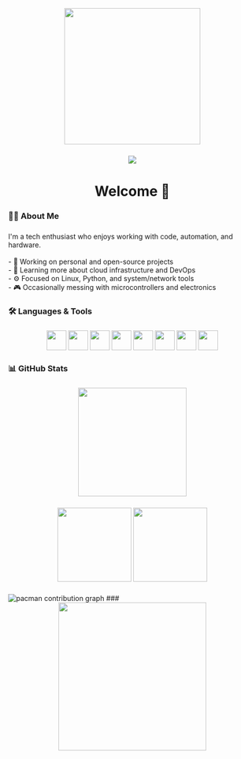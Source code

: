 <div align="center">
  <img height="276" src="https://media4.giphy.com/media/v1.Y2lkPTc5MGI3NjExOW00anY4c3gyMzM2YjR6MTJ2bHRudmFndjVpZnhlYWd3Y2l5bGNwcCZlcD12MV9pbnRlcm5hbF9naWZfYnlfaWQmY3Q9Zw/lqko8gvMWRComDufwY/giphy.gif" />
</div>

###

###

<div align="center">
  <img src="https://visitor-badge.laobi.icu/badge?page_id=TheYAN01.TheYAN01&" />
</div>

###

<h1 align="center">Welcome 👋</h1>

###

<h3 align="left">👨‍💻 About Me</h3>

###

<p align="left">
  I'm a tech enthusiast who enjoys working with code, automation, and hardware.<br><br>
  - 🔭 Working on personal and open-source projects<br>
  - 🌱 Learning more about cloud infrastructure and DevOps<br>
  - ⚙️ Focused on Linux, Python, and system/network tools<br>
  - 🎮 Occasionally messing with microcontrollers and electronics
</p>

###

<h3 align="left">🛠 Languages & Tools</h3>

###

<div align="center">
  <img src="https://cdn.jsdelivr.net/gh/devicons/devicon/icons/python/python-original.svg" height="40" />
  <img src="https://cdn.jsdelivr.net/gh/devicons/devicon/icons/bash/bash-original.svg" height="40" />
  <img src="https://cdn.jsdelivr.net/gh/devicons/devicon/icons/linux/linux-original.svg" height="40" />
  <img src="https://cdn.jsdelivr.net/gh/devicons/devicon/icons/arduino/arduino-original.svg" height="40" />
  <img src="https://cdn.jsdelivr.net/gh/devicons/devicon/icons/docker/docker-original.svg" height="40" />
  <img src="https://cdn.jsdelivr.net/gh/devicons/devicon/icons/git/git-original.svg" height="40" />
  <img src="https://cdn.jsdelivr.net/gh/devicons/devicon/icons/javascript/javascript-original.svg" height="40" />
  <img src="https://cdn.jsdelivr.net/gh/devicons/devicon/icons/vscode/vscode-original.svg" height="40" />
</div>

###

<h3 align="left">📊 GitHub Stats</h3>

###

<div align="center">
  <img src="https://streak-stats.demolab.com?user=TheYAN01&theme=dark&hide_border=false&border_radius=5" height="220" />
</div>

###

<div align="center">
  <img src="https://github-readme-stats.vercel.app/api?username=TheYAN01&show_icons=true&theme=dracula" height="150" />
  <img src="https://github-readme-stats.vercel.app/api/top-langs?username=TheYAN01&layout=compact&theme=dracula" height="150" />
</div>

###

<picture>
  <source media="(prefers-color-scheme: dark)" srcset="https://raw.githubusercontent.com/TheYAN01/TheYAN01/output/pacman-contribution-graph-dark.svg">
  <source media="(prefers-color-scheme: light)" srcset="https://raw.githubusercontent.com/TheYAN01/TheYAN01/output/pacman-contribution-graph.svg">
  <img alt="pacman contribution graph" src="https://raw.githubusercontent.com/TheYAN01/TheYAN01/output/pacman-contribution-graph.svg">
</picture>
###

<div align="center">
  <img height="300" src="https://media.giphy.com/media/v1.Y2lkPTc5MGI3NjExYWY0dDMwMDMxYXRiaGd0dGF5bTVjYWNyM280bDUxM3NtNW03N29yZyZlcD12MV9naWZzX3NlYXJjaCZjdD1n/7FCFG6sYV5UxW/giphy.gif" />
</div>
